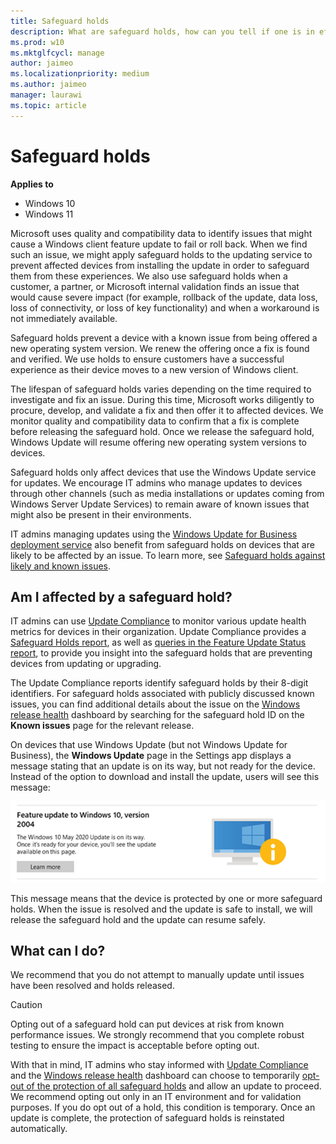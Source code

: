 ```yaml
---
title: Safeguard holds
description: What are safeguard holds, how can you tell if one is in effect, and what to do about it
ms.prod: w10
ms.mktglfcycl: manage
author: jaimeo
ms.localizationpriority: medium
ms.author: jaimeo
manager: laurawi
ms.topic: article
---
```


# Safeguard holds

**Applies to**

- Windows 10
- Windows 11

Microsoft uses quality and compatibility data to identify issues that might cause a Windows client feature update to fail or roll back. When we find such an issue, we might apply safeguard holds to the updating service to prevent affected devices from installing the update in order to safeguard them from these experiences. We also use safeguard holds when a customer, a partner, or Microsoft internal validation finds an issue that would cause severe impact (for example, rollback of the update, data loss, loss of connectivity, or loss of key functionality) and when a workaround is not immediately available.

Safeguard holds prevent a device with a known issue from being offered a new operating system version. We renew the offering once a fix is found and verified. We use holds to ensure customers have a successful experience as their device moves to a new version of Windows client.

The lifespan of safeguard holds varies depending on the time required to investigate and fix an issue. During this time, Microsoft works diligently to procure, develop, and validate a fix and then offer it to affected devices. We monitor quality and compatibility data to confirm that a fix is complete before releasing the safeguard hold. Once we release the safeguard hold, Windows Update will resume offering new operating system versions to devices.

Safeguard holds only affect devices that use the Windows Update service for updates. We encourage IT admins who manage updates to devices through other channels (such as media installations or updates coming from Windows Server Update Services) to remain aware of known issues that might also be present in their environments.

IT admins managing updates using the [Windows Update for Business deployment service](/windows/deployment/update/deployment-service-overview) also benefit from safeguard holds on devices that are likely to be affected by an issue. To learn more, see [Safeguard holds against likely and known issues](/windows/deployment/update/deployment-service-overview#safeguard-holds-against-likely-and-known-issues).

## Am I affected by a safeguard hold?

IT admins can use [Update Compliance](update-compliance-monitor.md) to monitor various update health metrics for devices in their organization. Update Compliance provides a [Safeguard Holds report](/windows/deployment/update/update-compliance-safeguard-holds), as well as [queries in the Feature Update Status report](/windows/deployment/update/update-compliance-feature-update-status), to provide you insight into the safeguard holds that are preventing devices from updating or upgrading.

The Update Compliance reports identify safeguard holds by their 8-digit identifiers. For safeguard holds associated with publicly discussed known issues, you can find additional details about the issue on the [Windows release health](/windows/release-health/) dashboard by searching for the safeguard hold ID on the **Known issues** page for the relevant release.

On devices that use Windows Update (but not Windows Update for Business), the **Windows Update** page in the Settings app displays a message stating that an update is on its way, but not ready for the device. Instead of the option to download and install the update, users will see this message:

![Feature update message reading "The Windows 10 May 2020 Update is on its way. Once it's ready for your device, you'll see the update available on this page.](images/safeguard-hold-notification.png)

This message means that the device is protected by one or more safeguard holds. When the issue is resolved and the update is safe to install, we will release the safeguard hold and the update can resume safely.

## What can I do?

We recommend that you do not attempt to manually update until issues have been resolved and holds released.

> [!CAUTION]
> Opting out of a safeguard hold can put devices at risk from known performance issues. We strongly recommend that you complete robust testing to ensure the impact is acceptable before opting out.
  
With that in mind, IT admins who stay informed with [Update Compliance](update-compliance-feature-update-status.md#safeguard-holds) and the [Windows release health](/windows/release-health/) dashboard can choose to temporarily [opt-out of the protection of all safeguard holds](safeguard-opt-out.md) and allow an update to proceed. We recommend opting out only in an IT environment and for validation purposes. If you do opt out of a hold, this condition is temporary. Once an update is complete, the protection of safeguard holds is reinstated automatically.
